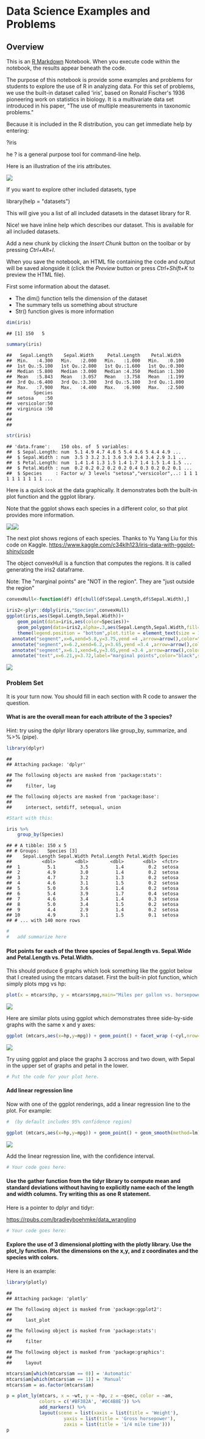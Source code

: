 # Data Science Examples and Problems
## Overview
This is an [R Markdown](http://rmarkdown.rstudio.com) Notebook. When you execute code within the notebook, the results appear beneath the code. 

The purpose of this notebook is provide some examples and problems for students to explore the use of R in analyzing data. For this set of problems, we use the built-in dataset called 'iris', based on Ronald Fischer's 1936 pioneering work on statistics in biology. It is a multivariate data set introduced in his paper, "The use of multiple measurements in taxonomic problems."

Because it is included in the R distribution, you can get immediate help by entering:

?iris

he ? is a general purpose tool for command-line help.

Here is an illustration of the iris attributes.

![](http://sebastianraschka.com/images/blog/2015/principal_component_analysis_files/iris.png)


If you want to explore other included datasets, type

library(help = "datasets")

This will give you a list of all included datasets in the dataset library for R.

Nice! we have inline help which describes our dataset. This is available for all included datasets.

Add a new chunk by clicking the *Insert Chunk* button on the toolbar or by pressing *Ctrl+Alt+I*.

When you save the notebook, an HTML file containing the code and output will be saved alongside it (click the *Preview* button or press *Ctrl+Shift+K* to preview the HTML file).

First some information about the dataset. 

* The dim() function tells the dimension of the dataset
* The summary tells us something about structure
* Str() function gives is more information


```r
dim(iris)
```

```
## [1] 150   5
```

```r
summary(iris)
```

```
##   Sepal.Length    Sepal.Width     Petal.Length    Petal.Width   
##  Min.   :4.300   Min.   :2.000   Min.   :1.000   Min.   :0.100  
##  1st Qu.:5.100   1st Qu.:2.800   1st Qu.:1.600   1st Qu.:0.300  
##  Median :5.800   Median :3.000   Median :4.350   Median :1.300  
##  Mean   :5.843   Mean   :3.057   Mean   :3.758   Mean   :1.199  
##  3rd Qu.:6.400   3rd Qu.:3.300   3rd Qu.:5.100   3rd Qu.:1.800  
##  Max.   :7.900   Max.   :4.400   Max.   :6.900   Max.   :2.500  
##        Species  
##  setosa    :50  
##  versicolor:50  
##  virginica :50  
##                 
##                 
## 
```

```r
str(iris)
```

```
## 'data.frame':	150 obs. of  5 variables:
##  $ Sepal.Length: num  5.1 4.9 4.7 4.6 5 5.4 4.6 5 4.4 4.9 ...
##  $ Sepal.Width : num  3.5 3 3.2 3.1 3.6 3.9 3.4 3.4 2.9 3.1 ...
##  $ Petal.Length: num  1.4 1.4 1.3 1.5 1.4 1.7 1.4 1.5 1.4 1.5 ...
##  $ Petal.Width : num  0.2 0.2 0.2 0.2 0.2 0.4 0.3 0.2 0.2 0.1 ...
##  $ Species     : Factor w/ 3 levels "setosa","versicolor",..: 1 1 1 1 1 1 1 1 1 1 ...
```


Here is a quick look at the data graphically. It demonstrates both the built-in plot function and the ggplot library.

Note that the ggplot shows each species in a different color, so that plot provides more information.

![](DataScienceProblemSet1_files/figure-html/unnamed-chunk-2-1.png)<!-- -->![](DataScienceProblemSet1_files/figure-html/unnamed-chunk-2-2.png)<!-- -->

The next plot shows regions of each species. Thanks to Yu Yang Liu for this code on Kaggle. https://www.kaggle.com/c34klh123/iris-data-with-ggplot-shiny/code

The object convexHull is a function that computes the regions. It is called generating the iris2 dataframe.

Note:  The "marginal points" are "NOT in the region".  They are "just outside the region"

```r
convexHull<-function(df) df[chull(df$Sepal.Length,df$Sepal.Width),]
  
iris2<-plyr::ddply(iris,"Species",convexHull)
ggplot(iris,aes(Sepal.Length,Sepal.Width))+
    geom_point(data=iris,aes(color=Species))+
    geom_polygon(data=iris2,alpha=.3,aes(Sepal.Length,Sepal.Width,fill=Species))+
    theme(legend.position = "bottom",plot.title = element_text(size = 15,hjust = 0.5))+
  annotate("segment",x=6,xend=5.8,y=3.75,yend =4 ,arrow=arrow(),color="black")+
  annotate("segment",x=6.2,xend=6.2,y=3.65,yend =3.4 ,arrow=arrow(),color="black")+
  annotate("segment",x=6.1,xend=6,y=3.65,yend =3.4 ,arrow=arrow(),color="black")+
  annotate("text",x=6.21,y=3.72,label="marginal points",color="black",size=3)
```

![](DataScienceProblemSet1_files/figure-html/unnamed-chunk-3-1.png)<!-- -->

### Problem Set

It is your turn now. You should fill in each section with R code to answer the question.

#### What is are the overall mean for each attribute of the 3 species?

Hint: try using the dplyr library operators like group_by, summarize, and %>% (pipe).



```r
library(dplyr)
```

```
## 
## Attaching package: 'dplyr'
```

```
## The following objects are masked from 'package:stats':
## 
##     filter, lag
```

```
## The following objects are masked from 'package:base':
## 
##     intersect, setdiff, setequal, union
```

```r
#Start with this:

iris %>%
    group_by(Species)
```

```
## # A tibble: 150 x 5
## # Groups:   Species [3]
##    Sepal.Length Sepal.Width Petal.Length Petal.Width Species
##           <dbl>       <dbl>        <dbl>       <dbl>  <fctr>
##  1          5.1         3.5          1.4         0.2  setosa
##  2          4.9         3.0          1.4         0.2  setosa
##  3          4.7         3.2          1.3         0.2  setosa
##  4          4.6         3.1          1.5         0.2  setosa
##  5          5.0         3.6          1.4         0.2  setosa
##  6          5.4         3.9          1.7         0.4  setosa
##  7          4.6         3.4          1.4         0.3  setosa
##  8          5.0         3.4          1.5         0.2  setosa
##  9          4.4         2.9          1.4         0.2  setosa
## 10          4.9         3.1          1.5         0.1  setosa
## # ... with 140 more rows
```

```r
#
#   add summarize here
```


#### Plot points for each of the three species of Sepal.length vs. Sepal.Wide and Petal.Length vs. Petal.Width. 

This should produce 6 graphs which look something like the ggplot below that I created using the mtcars dataset. First the built-in plot function, which simply plots mpg vs hp:


```r
plot(x = mtcars$hp, y = mtcars$mpg,main="Miles per gallon vs. horsepower",xlab="Horsepower",ylab = "Miles per Gallon")
```

![](DataScienceProblemSet1_files/figure-html/unnamed-chunk-5-1.png)<!-- -->

Here are similar plots using ggplot which demonstrates three side-by-side graphs with the same x and y axes:

```r
ggplot (mtcars,aes(x=hp,y=mpg)) + geom_point() + facet_wrap (~cyl,nrow=1)
```

![](DataScienceProblemSet1_files/figure-html/unnamed-chunk-6-1.png)<!-- -->

Try using ggplot and place the graphs 3 accross and two down, with Sepal in the upper set of graphs and petal in the lower.


```r
# Put the code for your plot here.
```

#### Add linear regression line 

Now with one of the ggplot renderings, add a linear regression line to the plot. For example:


```r
#  (by default includes 95% confidence region)

ggplot (mtcars,aes(x=hp,y=mpg)) + geom_point() + geom_smooth(method=lm)   
```

![](DataScienceProblemSet1_files/figure-html/unnamed-chunk-8-1.png)<!-- -->

Add the linear regression line, with the confidence interval.


```r
# Your code goes here:
```


#### Use the gather function from the tidyr library to compute mean and standard deviations without having to explicitly name each of the length and width columns. Try writing this as one R statement.


Here is a pointer to dplyr and tidyr:

https://rpubs.com/bradleyboehmke/data_wrangling



```r
# Your code goes here:
```


#### Explore the use of 3 dimensional plotting with the plotly library. Use the plot_ly function. Plot the dimensions on the x,y, and z coordinates and the species with colors.

Here is an example:

```r
library(plotly)
```

```
## 
## Attaching package: 'plotly'
```

```
## The following object is masked from 'package:ggplot2':
## 
##     last_plot
```

```
## The following object is masked from 'package:stats':
## 
##     filter
```

```
## The following object is masked from 'package:graphics':
## 
##     layout
```

```r
mtcars$am[which(mtcars$am == 0)] = 'Automatic'
mtcars$am[which(mtcars$am == 1)] = 'Manual'
mtcars$am = as.factor(mtcars$am)

p = plot_ly(mtcars, x = ~wt, y = ~hp, z = ~qsec, color = ~am, 
            colors = c('#BF382A', '#0C4B8E')) %>%
            add_markers() %>%
            layout(scene = list(xaxis = list(title = 'Weight'),
                     yaxis = list(title = 'Gross horsepower'),
                     zaxis = list(title = '1/4 mile time')))
p
```

<!--html_preserve--><div id="2a601c086f30" style="width:672px;height:480px;" class="plotly html-widget"></div>
<script type="application/json" data-for="2a601c086f30">{"x":{"visdat":{"2a60796324":["function () ","plotlyVisDat"]},"cur_data":"2a60796324","attrs":{"2a60796324":{"x":{},"y":{},"z":{},"color":{},"colors":["#BF382A","#0C4B8E"],"alpha":1,"sizes":[10,100],"type":"scatter3d","mode":"markers"}},"layout":{"margin":{"b":40,"l":60,"t":25,"r":10},"scene":{"xaxis":{"title":"Weight"},"yaxis":{"title":"Gross horsepower"},"zaxis":{"title":"1/4 mile time"}},"xaxis":{"domain":[0,1]},"yaxis":{"domain":[0,1]},"hovermode":"closest","showlegend":true},"source":"A","config":{"modeBarButtonsToAdd":[{"name":"Collaborate","icon":{"width":1000,"ascent":500,"descent":-50,"path":"M487 375c7-10 9-23 5-36l-79-259c-3-12-11-23-22-31-11-8-22-12-35-12l-263 0c-15 0-29 5-43 15-13 10-23 23-28 37-5 13-5 25-1 37 0 0 0 3 1 7 1 5 1 8 1 11 0 2 0 4-1 6 0 3-1 5-1 6 1 2 2 4 3 6 1 2 2 4 4 6 2 3 4 5 5 7 5 7 9 16 13 26 4 10 7 19 9 26 0 2 0 5 0 9-1 4-1 6 0 8 0 2 2 5 4 8 3 3 5 5 5 7 4 6 8 15 12 26 4 11 7 19 7 26 1 1 0 4 0 9-1 4-1 7 0 8 1 2 3 5 6 8 4 4 6 6 6 7 4 5 8 13 13 24 4 11 7 20 7 28 1 1 0 4 0 7-1 3-1 6-1 7 0 2 1 4 3 6 1 1 3 4 5 6 2 3 3 5 5 6 1 2 3 5 4 9 2 3 3 7 5 10 1 3 2 6 4 10 2 4 4 7 6 9 2 3 4 5 7 7 3 2 7 3 11 3 3 0 8 0 13-1l0-1c7 2 12 2 14 2l218 0c14 0 25-5 32-16 8-10 10-23 6-37l-79-259c-7-22-13-37-20-43-7-7-19-10-37-10l-248 0c-5 0-9-2-11-5-2-3-2-7 0-12 4-13 18-20 41-20l264 0c5 0 10 2 16 5 5 3 8 6 10 11l85 282c2 5 2 10 2 17 7-3 13-7 17-13z m-304 0c-1-3-1-5 0-7 1-1 3-2 6-2l174 0c2 0 4 1 7 2 2 2 4 4 5 7l6 18c0 3 0 5-1 7-1 1-3 2-6 2l-173 0c-3 0-5-1-8-2-2-2-4-4-4-7z m-24-73c-1-3-1-5 0-7 2-2 3-2 6-2l174 0c2 0 5 0 7 2 3 2 4 4 5 7l6 18c1 2 0 5-1 6-1 2-3 3-5 3l-174 0c-3 0-5-1-7-3-3-1-4-4-5-6z"},"click":"function(gd) { \n        // is this being viewed in RStudio?\n        if (location.search == '?viewer_pane=1') {\n          alert('To learn about plotly for collaboration, visit:\\n https://cpsievert.github.io/plotly_book/plot-ly-for-collaboration.html');\n        } else {\n          window.open('https://cpsievert.github.io/plotly_book/plot-ly-for-collaboration.html', '_blank');\n        }\n      }"}],"cloud":false},"data":[{"x":[3.215,3.44,3.46,3.57,3.19,3.15,3.44,3.44,4.07,3.73,3.78,5.25,5.424,5.345,2.465,3.52,3.435,3.84,3.845],"y":[110,175,105,245,62,95,123,123,180,180,180,205,215,230,97,150,150,245,175],"z":[19.44,17.02,20.22,15.84,20,22.9,18.3,18.9,17.4,17.6,18,17.98,17.82,17.42,20.01,16.87,17.3,15.41,17.05],"type":"scatter3d","mode":"markers","name":"Automatic","marker":{"fillcolor":"rgba(191,56,42,0.5)","color":"rgba(191,56,42,1)","line":{"color":"transparent"}},"frame":null},{"x":[2.62,2.875,2.32,2.2,1.615,1.835,1.935,2.14,1.513,3.17,2.77,3.57,2.78],"y":[110,110,93,66,52,65,66,91,113,264,175,335,109],"z":[16.46,17.02,18.61,19.47,18.52,19.9,18.9,16.7,16.9,14.5,15.5,14.6,18.6],"type":"scatter3d","mode":"markers","name":"Manual","marker":{"fillcolor":"rgba(12,75,142,0.5)","color":"rgba(12,75,142,1)","line":{"color":"transparent"}},"frame":null}],"highlight":{"on":"plotly_click","persistent":false,"dynamic":false,"selectize":false,"opacityDim":0.2,"selected":{"opacity":1}},"base_url":"https://plot.ly"},"evals":["config.modeBarButtonsToAdd.0.click"],"jsHooks":{"render":[{"code":"function(el, x) { var ctConfig = crosstalk.var('plotlyCrosstalkOpts').set({\"on\":\"plotly_click\",\"persistent\":false,\"dynamic\":false,\"selectize\":false,\"opacityDim\":0.2,\"selected\":{\"opacity\":1}}); }","data":null}]}}</script><!--/html_preserve-->

Generate a similar plot with plot_ly function.


```r
# Your code here
```


#### Based on your graphs that you created, explore potential machine learning questions.

If you were considering a machine learning algorithm to predict iris species based on the measured attributes, which species do you think the the algorithm will do best? 

Why? 



With which two species is there a possibility of errors in prediction? 

Why? 


### Appendix



Nice web app for visualization
https://yuyangliu.shinyapps.io/iris_result/

https://www.kaggle.com/c34klh123/iris-data-with-ggplot-shiny/notebook

http://tutorials.iq.harvard.edu/R/Rgraphics/Rgraphics.html

Nice 3d plotting libraries

Plotly - https://plot.ly/r/

plot3D - http://www.sthda.com/english/wiki/impressive-package-for-3d-and-4d-graph-r-software-and-data-visualization

Discussion of pipes
https://www.r-bloggers.com/simpler-r-coding-with-pipes-the-present-and-future-of-the-magrittr-package/

Nice collection of ggplot graphs: http://r-statistics.co/Top50-Ggplot2-Visualizations-MasterList-R-Code.html


